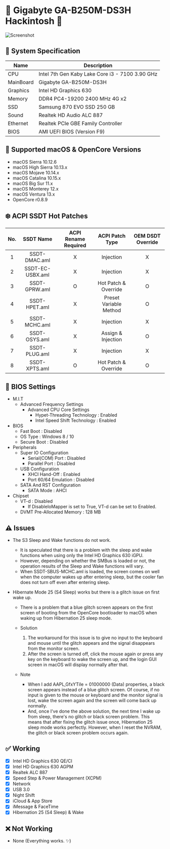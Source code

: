 # 🍧 Gigabyte GA-B250M-DS3H Hackintosh 🍦

![Screenshot](https://user-images.githubusercontent.com/61459016/200479132-435df64d-67d1-4793-b1d9-4dc842a60396.png)

## 🌿 System Specification
| Name | Description |
| - | - |
| CPU | Intel 7th Gen Kaby Lake Core i3 - 7100 3.90 GHz |
| MainBoard | Gigabyte GA-B250M-DS3H |
| Graphics | Intel HD Graphics 630 |
| Memory | DDR4 PC4-19200 2400 MHz 4G x2 |
| SSD | Samsung 870 EVO SSD 250 GB |
| Sound | Realtek HD Audio ALC 887 |
| Ethernet | Realtek PCIe GBE Family Controller |
| BIOS | AMI UEFI BIOS (Version F9) |

## 🍃 Supported macOS & OpenCore Versions
- macOS Sierra 10.12.6
- macOS High Sierra 10.13.x
- macOS Mojave 10.14.x
- macOS Catalina 10.15.x
- macOS Big Sur 11.x
- macOS Monterey 12.x
- macOS Ventura 13.x
- OpenCore r0.8.9

## ❄️ ACPI SSDT Hot Patches
| No. | SSDT Name | ACPI Rename Required | ACPI Patch Type | OEM DSDT Override |
|:-:|:-:|:-:|:-:|:-:|
| 1 | SSDT-DMAC.aml | X | Injection | X |
| 2 | SSDT-EC-USBX.aml | X | Injection | X |
| 3 | SSDT-GPRW.aml | O | Hot Patch & Override | O |
| 4 | SSDT-HPET.aml | X | Preset Variable Method | O |
| 5 | SSDT-MCHC.aml | X | Injection | X |
| 6 | SSDT-OSYS.aml | X | Assign & Injection | O |
| 7 | SSDT-PLUG.aml | X | Injection | X |
| 8 | SSDT-XPTS.aml | O | Hot Patch & Override | O |

## 🍁 BIOS Settings
- M.I.T
  - Advanced Frequency Settings
    - Advanced CPU Core Settings
      - Hypet-Threading Technology : Enabled
      - Intel Speed Shift Technology : Enabled
- BIOS
  - Fast Boot : Disabled
  - OS Type : Windows 8 / 10
  - Secure Boot : Disabled
- Peripherals
  - Super IO Configuration
    - Serial(COM) Port : Disabled
    - Parallel Port : Disabled
  - USB Configuration
    - XHCI Hand-Off : Enabled
    - Port 60/64 Emulation : Disabled
  - SATA And RST Configuration
    - SATA Mode : AHCI
- Chipset
  - VT-d : Disabled
    - If DisableIoMapper is set to True, VT-d can be set to Enabled.
  - DVMT Pre-Allocated Memory : 128 MB

## ⚠️ Issues
- The S3 Sleep and Wake functions do not work.
  - It is speculated that there is a problem with the sleep and wake functions when using only the Intel HD Graphics 630 iGPU.
  - However, depending on whether the SMBus is loaded or not, the operation results of the Sleep and Wake functions will vary.
  - When SSDT-SBUS-MCHC.aml is loaded, the screen comes on well when the computer wakes up after entering sleep, but the cooler fan does not turn off even after entering sleep.

- Hibernate Mode 25 (S4 Sleep) works but there is a glitch issue on first wake up.
  - There is a problem that a blue glitch screen appears on the first screen of booting from the OpenCore bootloader to macOS when waking up from Hibernation 25 sleep mode.

  - Solution
    1. The workaround for this issue is to give no input to the keyboard and mouse until the glitch appears and the signal disappears from the monitor screen.
    2. After the screen is turned off, click the mouse again or press any key on the keyboard to wake the screen up, and the login GUI screen in macOS will display normally after that.

  - Note
    - When I add AAPL,GfxYTile = 01000000 (Data) properties, a black screen appears instead of a blue glitch screen. Of course, if no input is given to the mouse or keyboard and the monitor signal is lost, wake the screen again and the screen will come back up normally.
    - And, once I've done the above solution, the next time I wake up from sleep, there's no glitch or black screen problem. This means that after fixing the glitch issue once, Hibernation 25 sleep mode works perfectly. However, when I reset the NVRAM, the glitch or black screen problem occurs again.

## ✅ Working
- [X] Intel HD Graphics 630 QE/CI
- [X] Intel HD Graphics 630 AGPM
- [X] Realtek ALC 887
- [X] Speed Step & Power Management (XCPM)
- [X] Network
- [X] USB 3.0
- [X] Night Shift
- [X] iCloud & App Store
- [X] iMessage & FaceTime
- [X] Hibernation 25 (S4 Sleep) & Wake

## ❌ Not Working
- None (Everything works. ✨)

